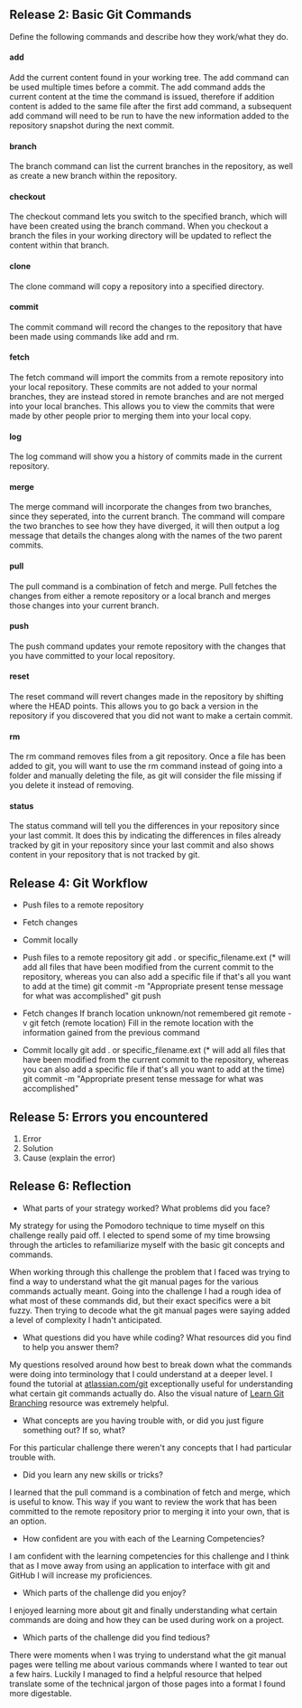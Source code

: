 ## Release 2: Basic Git Commands
Define the following commands and describe how they work/what they do.  


#### add
Add the current content found in your working tree. The add command can be used multiple times before a commit. The add command adds the current content at the time the command is issued, therefore if addition content is added to the same file after the first add command, a subsequent add command will need to be run to have the new information added to the repository snapshot during the next commit. 


#### branch
The branch command can list the current branches in the repository, as well as create a new branch within the repository. 

#### checkout
The checkout command lets you switch to the specified branch, which will have been created using the branch command. When you checkout a branch the files in your working directory will be updated to reflect the content within that branch. 

#### clone
The clone command will copy a repository into a specified directory. 

#### commit
The commit command will record the changes to the repository that have been made using commands like add and rm.

#### fetch
The fetch command will import the commits from a remote repository into your local repository. These commits are not added to your normal branches, they are instead stored in remote branches and are not merged into your local branches. This allows you to view the commits that were made by other people prior to merging them into your local copy.  

#### log
The log command will show you a history of commits made in the current repository. 

#### merge
The merge command will incorporate the changes from two branches, since they seperated, into the current branch. The command will compare the two branches to see how they have diverged, it will then output a log message that details the changes along with the names of the two parent commits. 

#### pull
The pull command is a combination of fetch and merge. Pull fetches the changes from either a remote repository or a local branch and merges those changes into your current branch. 

#### push
The push command updates your remote repository with the changes that you have committed to your local repository. 

#### reset
The reset command will revert changes made in the repository by shifting where the HEAD points. This allows you to go back a version in the repository if you discovered that you did not want to make a certain commit. 

#### rm
The rm command removes files from a git repository. Once a file has been added to git, you will want to use the rm command instead of going into a folder and manually deleting the file, as git will consider the file missing if you delete it instead of removing.

#### status
The status command will tell you the differences in your repository since your last commit. It does this by indicating the differences in files already tracked by git in your repository since your last commit and also shows content in your repository that is not tracked by git.  

## Release 4: Git Workflow

- Push files to a remote repository
- Fetch changes
- Commit locally


- Push files to a remote repository
git add . or specific_filename.ext (* will add all files that have been modified from the current commit to the repository, whereas you can also add a specific file if that's all you want to add at the time)
git commit -m "Appropriate present tense message for what was accomplished"
git push

- Fetch changes
If branch location unknown/not remembered
git remote -v
git fetch (remote location) Fill in the remote location with the information gained from the previous command

- Commit locally
git add . or specific_filename.ext (* will add all files that have been modified from the current commit to the repository, whereas you can also add a specific file if that's all you want to add at the time)
git commit -m "Appropriate present tense message for what was accomplished"

## Release 5: Errors you encountered
1. Error
2. Solution
3. Cause (explain the error)

## Release 6: Reflection

- What parts of your strategy worked? What problems did you face?

My strategy for using the Pomodoro technique to time myself on this challenge really paid off. I elected to spend some of my time browsing through the articles to refamiliarize myself with the basic git concepts and commands. 

When working through this challenge the problem that I faced was trying to find a way to understand what the git manual pages for the various commands actually meant. Going into the challenge I had a rough idea of what most of these commands did, but their exact specifics were a bit fuzzy. Then trying to decode what the git manual pages were saying added a level of complexity I hadn't anticipated. 


- What questions did you have while coding? What resources did you find to help you answer them?

My questions resolved around how best to break down what the commands were doing into terminology that I could understand at a deeper level. I found the tutorial at <a href="https://www.atlassian.com/git">atlassian.com/git</a> exceptionally useful for understanding what certain git commands actually do. Also the visual nature of <a href="http://pcottle.github.io/learnGitBranching/">Learn Git Branching</a> resource was extremely helpful.


- What concepts are you having trouble with, or did you just figure something out? If so, what?

For this particular challenge there weren't any concepts that I had particular trouble with. 


- Did you learn any new skills or tricks?

I learned that the pull command is a combination of fetch and merge, which is useful to know. This way if you want to review the work that has been committed to the remote repository prior to merging it into your own, that is an option. 


- How confident are you with each of the Learning Competencies?

I am confident with the learning competencies for this challenge and I think that as I move away from using an application to interface with git and GitHub I will increase my proficiences. 


- Which parts of the challenge did you enjoy?

I enjoyed learning more about git and finally understanding what certain commands are doing and how they can be used during work on a project. 

- Which parts of the challenge did you find tedious?

There were moments when I was trying to understand what the git manual pages were telling me about various commands where I wanted to tear out a few hairs. Luckily I managed to find a helpful resource that helped translate some of the technical jargon of those pages into a format I found more digestable. 
